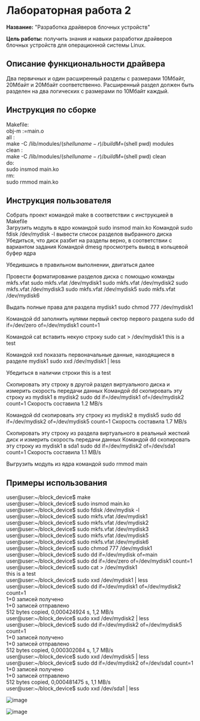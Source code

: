 # Лабораторная работа 2

**Название:** "Разработка драйверов блочных устройств"

**Цель работы:** получить знания и навыки разработки драйверов блочных устройств для операционной системы Linux. 

## Описание функциональности драйвера

Два первичных и один расширенный разделы с размерами  10Мбайт, 20Мбайт и 20Мбайт соответственно. Расширенный  раздел должен быть разделен на два логических с размерами  по 10Мбайт каждый.

## Инструкция по сборке
Makefile:  
obj-m :=main.o  
all :  
	make -C /lib/modules/$(shell uname -r)/build M=$(shell pwd) modules  
clean :  
	make -C /lib/modules/$(shell uname -r)/build M=$(shell pwd) clean  
do:  
	sudo insmod main.ko  
rm:  
	sudo rmmod main.ko  

## Инструкция пользователя
Собрать проект командой make в соответствии с инструкцией в Makefile  
Загрузить модуль в ядро командой sudo insmod main.ko
Командой sudo fdisk /dev/mydisk -l вывести список разделов выбранного диска
Убедиться, что диск разбит на разделы верно, в соответствии с вариантом задания
Командой dmesg просмотреть вывод в кольцевой буфер ядра

Убедившись в правильном выполнении, двигаться далее

Провести форматирование разделов диска с помощью команды mkfs.vfat
sudo mkfs.vfat /dev/mydisk1
sudo mkfs.vfat /dev/mydisk2
sudo mkfs.vfat /dev/mydisk3
sudo mkfs.vfat /dev/mydisk5
sudo mkfs.vfat /dev/mydisk6

Выдать полные права для раздела mydisk1
sudo chmod 777 /dev/mydisk1

Командой dd заполнить нулями первый сектор первого раздела
sudo dd if=/dev/zero of=/dev/mydisk1 count=1

Командой cat вставить некую строку 
sudo cat > /dev/mydisk1
this is a test 

Командой xxd показать первоначальные данные, находящиеся в разделе mydisk1
sudo xxd /dev/mydisk1 | less

Убедиться в наличии строки this is a test 

Скопировать эту строку в другой раздел виртуального диска и измерить скорость передачи данных
Командой dd скопировать эту строку из mydisk1 в mydisk2 
sudo dd if=/dev/mydisk1 of=/dev/mydisk2 count=1
Скорость составила 1.2 MB/s

Командой dd скопировать эту строку из mydisk2 в mydisk5 
sudo dd if=/dev/mydisk2 of=/dev/mydisk5 count=1
Скорость составила 1.7 MB/s

Скопировать эту строку из раздела виртуального в реальный жесткий диск и измерить скорость передачи данных
Командой dd скопировать эту строку из mydisk1 в sda1 
sudo dd if=/dev/mydisk2 of=/dev/sda1 count=1
Скорость составила  1.1 MB/s

Выгрузить модуль из ядра командой sudo rmmod main
## Примеры использования

user\@user:\~/block_device$ make  
user\@user:\~/block_device$ sudo insmod main.ko  
user\@user:\~/block_device$ sudo fdisk /dev/mydisk -l  
user\@user:\~/block_device$ sudo mkfs.vfat /dev/mydisk1  
user\@user:\~/block_device$ sudo mkfs.vfat /dev/mydisk2  
user\@user:\~/block_device$ sudo mkfs.vfat /dev/mydisk3  
user\@user:\~/block_device$ sudo mkfs.vfat /dev/mydisk5  
user\@user:\~/block_device$ sudo mkfs.vfat /dev/mydisk6  
user\@user:\~/block_device$ sudo chmod 777 /dev/mydisk1   
user\@user:\~/block_device$ sudo dd if=/dev/mydisk of=main  
user\@user:\~/block_device$ sudo dd if=/dev/zero of=/dev/mydisk1 count=1  
user\@user:\~/block_device$ sudo cat > /dev/mydisk1  
this is a test  
user\@user:\~/block_device$ sudo xxd /dev/mydisk1 | less  
user\@user:\~/block_device$ sudo dd if=/dev/mydisk1 of=/dev/mydisk2 count=1  
1+0 записей получено  
1+0 записей отправлено  
512 bytes copied, 0,000424924 s, 1,2 MB/s  
user\@user:\~/block_device$ sudo xxd /dev/mydisk2 | less  
user\@user:\~/block_device$ sudo dd if=/dev/mydisk2 of=/dev/mydisk5 count=1  
1+0 записей получено  
1+0 записей отправлено  
512 bytes copied, 0,000302084 s, 1,7 MB/s  
user\@user:\~/block_device$ sudo xxd /dev/mydisk5 | less    
user\@user:\~/block_device$ sudo dd if=/dev/mydisk2 of=/dev/sda1 count=1  
1+0 записей получено  
1+0 записей отправлено   
512 bytes copied, 0,000481475 s, 1,1 MB/s  
user\@user:\~/block_device$ sudo xxd /dev/sda1 | less  

![image](https://user-images.githubusercontent.com/48588005/110637041-0bff9280-81be-11eb-9aeb-7f3fa1e525b3.png)

![image](https://user-images.githubusercontent.com/48588005/110636148-fc337e80-81bc-11eb-9e63-52e818f9bb8d.png)


